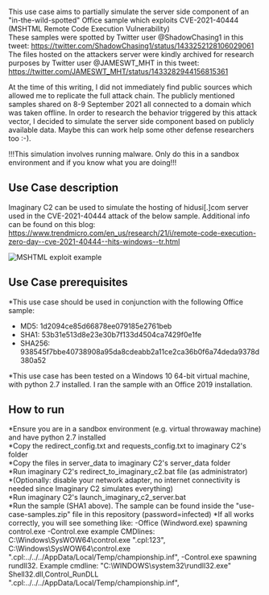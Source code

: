 This use case aims to partially simulate the server side component of an "in-the-wild-spotted" Office sample which exploits CVE-2021-40444 (MSHTML Remote Code Execution Vulnerability)  
These samples were spotted by Twitter user @ShadowChasing1 in this tweet: https://twitter.com/ShadowChasing1/status/1433252128106029061  
The files hosted on the attackers server were kindly archived for research purposes by Twitter user @JAMESWT_MHT in this tweet: https://twitter.com/JAMESWT_MHT/status/1433282944156815361  

At the time of this writing, I did not immediately find public sources which allowed me to replicate the full attack chain. The publicly mentioned samples shared on 8-9 September 2021 all connected to a domain which was taken offline. In order to research the behavior triggered by this attack vector, I decided to simulate the server side component based on publicly available data. Maybe this can work help some other defense researchers too :-).

!!!This simulation involves running malware. Only do this in a sandbox environment and if you know what you are doing!!!

Use Case description
---------------------
Imaginary C2 can be used to simulate the hosting of hidusi[.]com server used in the CVE-2021-40444 attack of the below sample.
Additional info can be found on this blog: https://www.trendmicro.com/en_us/research/21/i/remote-code-execution-zero-day--cve-2021-40444--hits-windows--tr.html

![MSHTML exploit example](../../media/imaginary_c2_CVE-2021-40444.GIF?raw=true) 


Use Case prerequisites 
-----------------------
*This use case should be used in conjunction with the following Office sample:  
  * MD5: 1d2094ce85d66878ee079185e2761beb  
  * SHA1: 53b31e513d8e23e30b7f133d4504ca7429f0e1fe  
  * SHA256: 938545f7bbe40738908a95da8cdeabb2a11ce2ca36b0f6a74deda9378d380a52  

*This use case has been tested on a Windows 10 64-bit virtual machine, with python 2.7 installed. I ran the sample with an Office 2019 installation.

How to run
----------
*Ensure you are in a sandbox environment (e.g. virtual throwaway machine) and have python 2.7 installed  
*Copy the redirect_config.txt and requests_config.txt to imaginary C2's folder  
*Copy the files in server_data to imaginary C2's server_data folder  
*Run imaginary C2's redirect_to_imaginary_c2.bat file (as administrator)  
*(Optionally: disable your network adapter, no internet connectivity is needed since Imaginary C2 simulates everything)  
*Run imaginary C2's launch_imaginary_c2_server.bat  
*Run the sample (SHA1 above). The sample can be found inside the "use-case-samples.zip" file in this repository (password=infected)
*If all works correctly, you will see something like:
-Office (Windword.exe) spawning control.exe
-Control.exe example CMDlines: 
C:\Windows\SysWOW64\control.exe ".cpl:123",
C:\Windows\SysWOW64\control.exe ".cpl:../../../AppData/Local/Temp/championship.inf",
-Control.exe spawning rundll32. Example cmdline:
"C:\WINDOWS\system32\rundll32.exe" Shell32.dll,Control_RunDLL ".cpl:../../../AppData/Local/Temp/championship.inf",



